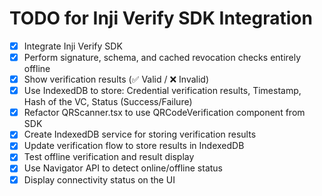 # TODO for Inji Verify SDK Integration

- [x] Integrate Inji Verify SDK
- [x] Perform signature, schema, and cached revocation checks entirely offline
- [x] Show verification results (✅ Valid / ❌ Invalid)
- [x] Use IndexedDB to store: Credential verification results, Timestamp, Hash of the VC, Status (Success/Failure)
- [x] Refactor QRScanner.tsx to use QRCodeVerification component from SDK
- [x] Create IndexedDB service for storing verification results
- [x] Update verification flow to store results in IndexedDB
- [x] Test offline verification and result display
- [x] Use Navigator API to detect online/offline status
- [x] Display connectivity status on the UI
